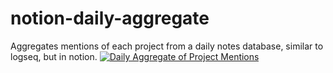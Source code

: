 # notion-daily-aggregate
Aggregates mentions of each project from a daily notes database, similar to logseq, but in notion.
[![Daily Aggregate of Project Mentions](https://github.com/davzaman/notion-daily-aggregate/actions/workflows/daily-aggregate.yml/badge.svg)](https://github.com/davzaman/notion-daily-aggregate/actions/workflows/daily-aggregate.yml)
